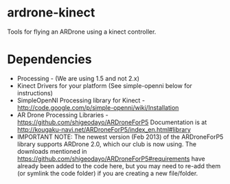 ardrone-kinect
==============

Tools for flying an ARDrone using a kinect controller.

Dependencies
============

* Processing - (We are using 1.5 and not 2.x)
* Kinect Drivers for your platform (See simple-openni below for instructions)
* SimpleOpenNI Processing library for Kinect - http://code.google.com/p/simple-openni/wiki/Installation
* AR Drone Processing Libraries - https://github.com/shigeodayo/ARDroneForP5 
Documentation is at http://kougaku-navi.net/ARDroneForP5/index_en.html#library
* IMPORTANT NOTE: The newest version (Feb 2013) of the ARDroneForP5 library supports ARDrone 2.0, which our club is now using. The downloads mentioned in https://github.com/shigeodayo/ARDroneForP5#requirements have already been added to the code here, but you may need to re-add them (or symlink the code folder) if you are creating a new file/folder.
